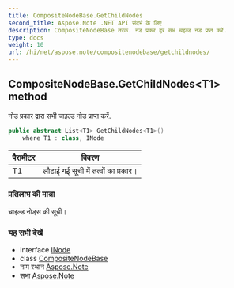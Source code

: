 ```yaml
---
title: CompositeNodeBase.GetChildNodes
second_title: Aspose.Note .NET API संदर्भ के लिए
description: CompositeNodeBase तरक. नड प्रकर द्वर सभ चइल्ड नड प्रप्त करें.
type: docs
weight: 10
url: /hi/net/aspose.note/compositenodebase/getchildnodes/
---
```

## CompositeNodeBase.GetChildNodes&lt;T1&gt; method

नोड प्रकार द्वारा सभी चाइल्ड नोड प्राप्त करें.

```csharp
public abstract List<T1> GetChildNodes<T1>()
    where T1 : class, INode
```

| पैरामीटर | विवरण |
| --- | --- |
| T1 | लौटाई गई सूची में तत्वों का प्रकार। |

### प्रतिलाभ की मात्रा

चाइल्ड नोड्स की सूची।

### यह सभी देखें

* interface [INode](../../inode/)
* class [CompositeNodeBase](../)
* नाम स्थान [Aspose.Note](../../compositenodebase/)
* सभा [Aspose.Note](../../../)



